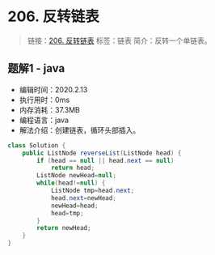 # 206. 反转链表
> 链接：[206. 反转链表](https://leetcode-cn.com/problems/reverse-linked-list/)
> 标签：链表
> 简介：反转一个单链表。

## 题解1 - java
- 编辑时间：2020.2.13
- 执行用时：0ms
- 内存消耗：37.3MB
- 编程语言：java
- 解法介绍：创建链表，循环头部插入。
```java
class Solution {
    public ListNode reverseList(ListNode head) {
        if (head == null || head.next == null)
			return head;
		ListNode newHead=null;
		while(head!=null) {
			ListNode tmp=head.next;
			head.next=newHead;
			newHead=head;
			head=tmp;
		}
		return newHead;
    }
}
```